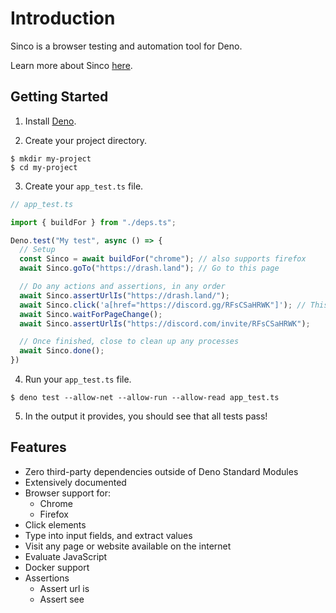 # Introduction

Sinco is a browser testing and automation tool for Deno.

Learn more about Sinco [here](about-sinco).

## Getting Started

1. Install [Deno](https://deno.land/).

2. Create your project directory.

  ```shell
  $ mkdir my-project
  $ cd my-project
  ```

3. Create your `app_test.ts` file.

  ```typescript
  // app_test.ts

  import { buildFor } from "./deps.ts";

  Deno.test("My test", async () => {
    // Setup
    const Sinco = await buildFor("chrome"); // also supports firefox
    await Sinco.goTo("https://drash.land"); // Go to this page

    // Do any actions and assertions, in any order
    await Sinco.assertUrlIs("https://drash.land/");
    await Sinco.click('a[href="https://discord.gg/RFsCSaHRWK"]'); // This element will take the user to Sinco's documentation
    await Sinco.waitForPageChange();
    await Sinco.assertUrlIs("https://discord.com/invite/RFsCSaHRWK");

    // Once finished, close to clean up any processes
    await Sinco.done();
  })
  ```

4. Run your `app_test.ts` file.

  ```shell
  $ deno test --allow-net --allow-run --allow-read app_test.ts
  ```

5. In the output it provides, you should see that all tests pass!

## Features

* Zero third-party dependencies outside of Deno Standard Modules
* Extensively documented
* Browser support for:
  * Chrome
  * Firefox
* Click elements
* Type into input fields, and extract values
* Visit any page or website available on the internet
* Evaluate JavaScript
* Docker support
* Assertions
  * Assert url is
  * Assert see
